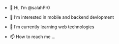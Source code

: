 - 👋 Hi, I’m @salahPr0
- 👀 I’m interested in mobile and backend devlopment 
- 🌱 I’m currently learning web technologies

- 📫 How to reach me ...

<!---
salahPr0/salahPr0 is a ✨ special ✨ repository because its `README.md` (this file) appears on your GitHub profile.
You can click the Preview link to take a look at your changes.
--->
